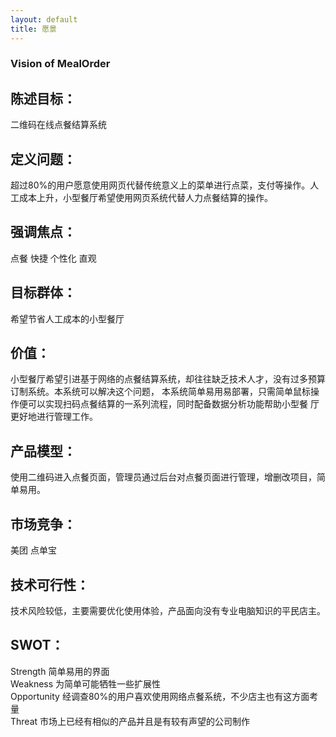 ```yaml
---
layout: default
title: 愿景
---
```




### Vision of MealOrder





## 陈述目标：
二维码在线点餐结算系统



## 定义问题：
超过80%的用户愿意使用网页代替传统意义上的菜单进行点菜，支付等操作。人工成本上升，小型餐厅希望使用网页系统代替人力点餐结算的操作。




## 强调焦点：
点餐  快捷  个性化  直观




## 目标群体：
希望节省人工成本的小型餐厅





## 价值：
小型餐厅希望引进基于网络的点餐结算系统，却往往缺乏技术人才，没有过多预算订制系统。本系统可以解决这个问题，
本系统简单易用易部署，只需简单鼠标操作便可以实现扫码点餐结算的一系列流程，同时配备数据分析功能帮助小型餐
厅更好地进行管理工作。





## 产品模型：
使用二维码进入点餐页面，管理员通过后台对点餐页面进行管理，增删改项目，简单易用。






## 市场竞争：
美团 点单宝







## 技术可行性：
技术风险较低，主要需要优化使用体验，产品面向没有专业电脑知识的平民店主。





## SWOT：
Strength 简单易用的界面  
Weakness 为简单可能牺牲一些扩展性  
Opportunity 经调查80%的用户喜欢使用网络点餐系统，不少店主也有这方面考量  
Threat 市场上已经有相似的产品并且是有较有声望的公司制作  
